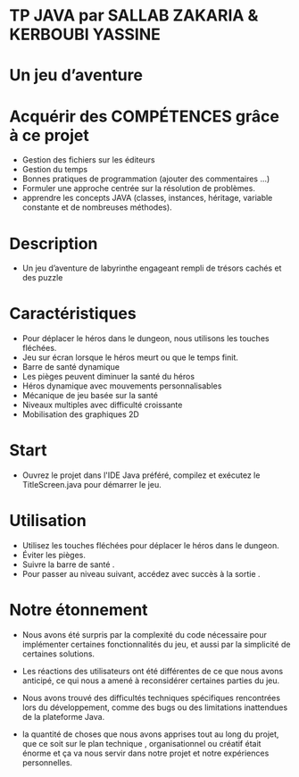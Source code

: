 # TP JAVA par SALLAB ZAKARIA & KERBOUBI YASSINE

# Un jeu d’aventure

# Acquérir des COMPÉTENCES grâce à ce projet

- Gestion des fichiers sur les éditeurs
- Gestion du temps
- Bonnes pratiques de programmation (ajouter des commentaires ...)
- Formuler une approche centrée sur la résolution de problèmes.
- apprendre les concepts JAVA (classes, instances, héritage, variable constante et de nombreuses méthodes).



# Description
- Un jeu d’aventure de labyrinthe engageant rempli de trésors cachés et des puzzle

# Caractéristiques
- Pour déplacer le héros dans le dungeon, nous utilisons les touches fléchées.
- Jeu sur écran lorsque le héros meurt ou que le temps finit.
- Barre de santé dynamique
- Les pièges peuvent diminuer la santé du héros
- Héros dynamique avec mouvements personnalisables
- Mécanique de jeu basée sur la santé
- Niveaux multiples avec difficulté croissante
- Mobilisation des graphiques 2D

# Start
- Ouvrez le projet dans l'IDE Java préféré, compilez et exécutez le TitleScreen.java pour démarrer le jeu.



# Utilisation
- Utilisez les touches fléchées pour déplacer le héros dans le dungeon.
- Éviter les pièges.
- Suivre la barre de santé .
- Pour passer au niveau suivant, accédez avec succès à la sortie .

# Notre étonnement 
- Nous avons été surpris par la complexité du code nécessaire pour implémenter certaines fonctionnalités du jeu,
et aussi par la simplicité de certaines solutions.

- Les réactions des utilisateurs ont été différentes de ce que nous avons anticipé,
ce qui nous a amené à reconsidérer certaines parties du jeu.

- Nous avons trouvé des difficultés techniques spécifiques rencontrées lors du développement,
comme des bugs ou des limitations inattendues de la plateforme Java.

- la quantité de choses que nous avons apprises tout au long du projet, que ce soit sur le plan technique
, organisationnel ou créatif était énorme et ça va nous servir dans notre projet et notre expériences personnelles.





